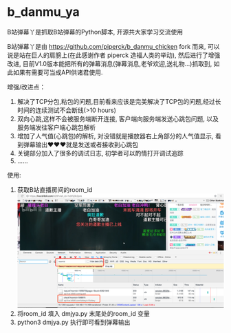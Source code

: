 # b_danmu_ya

B站弹幕丫是抓取B站弹幕的Python脚本, 开源共大家学习交流使用


B站弹幕丫是由 https://github.com/piperck/b_danmu_chicken fork 而来, 可以说是站在巨人的肩膀上(在此感谢作者 piperck 造福人类的举动), 然后进行了增强改进, 目前V1.0版本能把所有的弹幕消息(弹幕消息,老爷欢迎,送礼物...)抓取到, 如此如果有需要可当成API供诸君使用.

增强/改进点：

1. 解决了TCP分包,粘包的问题,目前看来应该是完美解决了TCP包的问题,经过长时间的连续测试不会断线(>10 hours)
2. 双向心跳,这样不会被服务端断开连接, 客户端向服务端发送心跳包问题, 以及服务端发往客户端心跳包解析
3. 增加了人气值(心跳包)的解析, 对没错就是播放器右上角部分的人气值显示, 看到弹幕输出❤️❤️❤️就是发送或者接收到心跳包
4. 关键部分加入了很多的调试日志, 初学者可以酌情打开调试追踪
5. ......

使用:
1. 获取B站直播房间的room_id
![image](./room_id.png)
2. 将room_id 填入 dmjya.py 末尾处的room_id 变量
3. python3 dmjya.py 执行即可看到弹幕输出
